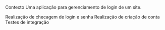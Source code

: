 Contexto
Uma aplicação para gerenciamento de login de um site.

Realização de checagem de login e senha
Realização de criação de conta
Testes de integração
